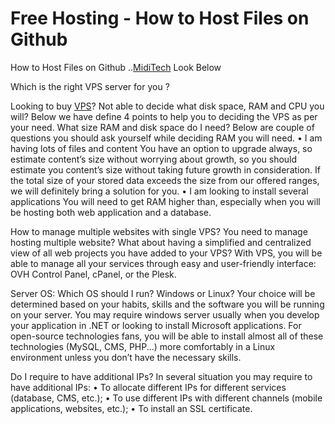 # Free Hosting - How to Host Files on Github
How to Host Files on Github ..<a href="https://www.miditech.co.in/">MidiTech</a> Look Below

Which is the right VPS server for you ?

Looking to buy <a href="https://www.miditech.co.in/">VPS</a>? Not able to decide what disk space, RAM and CPU you will? Below we have define 4 points to help you to deciding the VPS as per your need.
What size RAM and disk space do I need?
Below are couple of questions you should ask yourself while deciding RAM you will need.
•	I am having lots of files and content
You have an option to upgrade always, so estimate content’s size without worrying about growth, so you should estimate you content’s size without taking future growth in consideration. If the total size of your stored data exceeds the size from our offered ranges, we will definitely bring a solution for you.
•	I am looking to install several applications
You will need to get RAM higher than, especially when you will be hosting both web application and a database.

How to manage multiple websites with single VPS?
You need to manage hosting multiple website? What about having a simplified and centralized view of all web projects you have added to your VPS? With VPS, you will be able to manage all your services through easy and user-friendly interface: OVH Control Panel, cPanel, or the Plesk.

Server OS: Which OS should I run? Windows or Linux?
Your choice will be determined based on your habits, skills and the software you will be running on your server.  You may require windows server usually when you develop your application in .NET or looking to install Microsoft applications. For open-source technologies fans, you will be able to install almost all of these technologies (MySQL, CMS, PHP...) more comfortably in a Linux environment unless you don’t have the necessary skills. 

Do I require to have additional IPs?
In several situation you may require to have additional IPs:
•	To allocate different IPs for different services (database, CMS, etc.);
•	To use different IPs with different channels (mobile applications, websites, etc.);
•	To install an SSL certificate.

